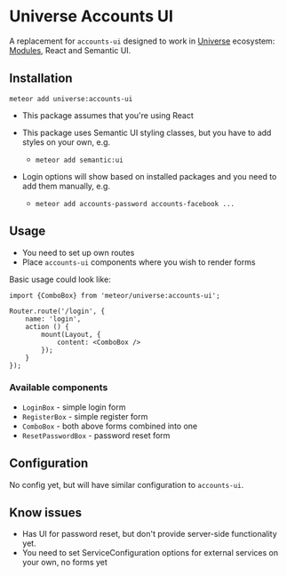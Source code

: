 # Universe Accounts UI

A replacement for `accounts-ui` designed to work in [Universe](http://unicms.io) ecosystem: [Modules](https://atmospherejs.com/universe/modules), React and Semantic UI.

## Installation

    meteor add universe:accounts-ui

- This package assumes that you're using React
- This package uses Semantic UI styling classes, but you have to add styles on your own, e.g.
    * `meteor add semantic:ui`
    
- Login options will show based on installed packages and you need to add them manually, e.g.
    * `meteor add accounts-password accounts-facebook ...`

## Usage

- You need to set up own routes
- Place `accounts-ui` components where you wish to render forms
 
Basic usage could look like:

    import {ComboBox} from 'meteor/universe:accounts-ui';
    
    Router.route('/login', {
        name: 'login',
        action () {
            mount(Layout, {
                content: <ComboBox />
            });
        }
    });
    
### Available components

- `LoginBox` - simple login form
- `RegisterBox` - simple register form
- `ComboBox` - both above forms combined into one
- `ResetPasswordBox` - password reset form

## Configuration

No config yet, but will have similar configuration to `accounts-ui`.

## Know issues

- Has UI for password reset, but don't provide server-side functionality yet.
- You need to set ServiceConfiguration options for external services on your own, no forms yet

